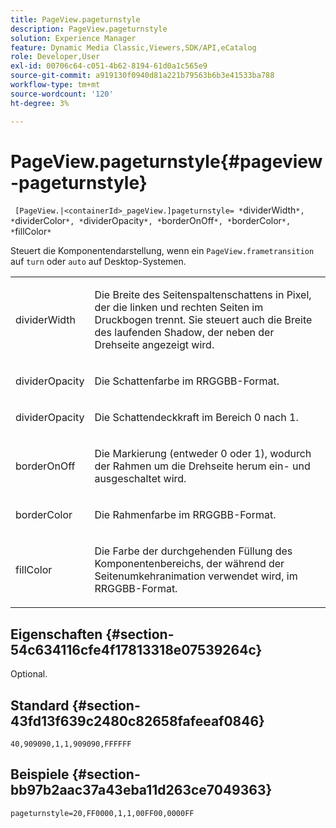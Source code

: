 ```yaml
---
title: PageView.pageturnstyle
description: PageView.pageturnstyle
solution: Experience Manager
feature: Dynamic Media Classic,Viewers,SDK/API,eCatalog
role: Developer,User
exl-id: 00706c64-c051-4b62-8194-61d0a1c565e9
source-git-commit: a919130f0940d81a221b79563b6b3e41533ba788
workflow-type: tm+mt
source-wordcount: '120'
ht-degree: 3%

---
```


# PageView.pageturnstyle{#pageview-pageturnstyle}

` [PageView.|<containerId>_pageView.]pageturnstyle= *`dividerWidth`*, *`dividerColor`*, *`dividerOpacity`*, *`borderOnOff`*, *`borderColor`*, *`fillColor`*`

Steuert die Komponentendarstellung, wenn ein `PageView.frametransition` auf `turn` oder `auto` auf Desktop-Systemen.

<table id="table_A8CDA1AE2680402A99BCD5DD371B225F"> 
 <tbody> 
  <tr> 
   <td colname="col1"> <p> <span class="codeph"><span class="varname"> dividerWidth</span></span> </p> </td> 
   <td colname="col2"> <p> Die Breite des Seitenspaltenschattens in Pixel, der die linken und rechten Seiten im Druckbogen trennt. Sie steuert auch die Breite des laufenden Shadow, der neben der Drehseite angezeigt wird. </p> </td> 
  </tr> 
  <tr> 
   <td colname="col1"> <p><span class="codeph"><span class="varname"> dividerOpacity</span></span> </p> </td> 
   <td colname="col2"> <p> Die Schattenfarbe im RRGGBB-Format. </p> </td> 
  </tr> 
  <tr> 
   <td colname="col1"> <p><span class="codeph"><span class="varname"> dividerOpacity</span></span> </p> </td> 
   <td colname="col2"> <p>Die Schattendeckkraft im Bereich <span class="codeph"> 0</span> nach <span class="codeph"> 1</span>. </p> </td> 
  </tr> 
  <tr> 
   <td colname="col1"> <p><span class="codeph"><span class="varname"> borderOnOff</span></span> </p> </td> 
   <td colname="col2"> <p> Die Markierung (entweder <span class="codeph"> 0</span> oder <span class="codeph"> 1</span>), wodurch der Rahmen um die Drehseite herum ein- und ausgeschaltet wird. </p> </td> 
  </tr> 
  <tr> 
   <td colname="col1"> <p><span class="codeph"><span class="varname"> borderColor</span></span> </p> </td> 
   <td colname="col2"> <p> Die Rahmenfarbe im RRGGBB-Format. </p> </td> 
  </tr> 
  <tr> 
   <td colname="col1"> <p><span class="codeph"><span class="varname"> fillColor</span></span> </p> </td> 
   <td colname="col2"> <p> Die Farbe der durchgehenden Füllung des Komponentenbereichs, der während der Seitenumkehranimation verwendet wird, im RRGGBB-Format. </p> </td> 
  </tr> 
 </tbody> 
</table>

## Eigenschaften {#section-54c634116cfe4f17813318e07539264c}

Optional.

## Standard {#section-43fd13f639c2480c82658fafeeaf0846}

`40,909090,1,1,909090,FFFFFF`

## Beispiele {#section-bb97b2aac37a43eba11d263ce7049363}

`pageturnstyle=20,FF0000,1,1,00FF00,0000FF`
